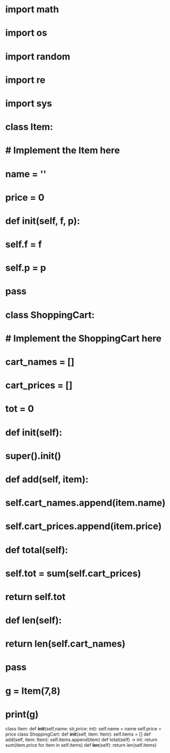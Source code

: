 # import math
# import os
# import random
# import re
# import sys
#
#
# class Item:
#     # Implement the Item here
#     name = ''
#     price = 0
#
#     def __init__(self, f, p):
#         self.f = f
#         self.p = p
#
#     pass
#
#
# class ShoppingCart:
#     # Implement the ShoppingCart here
#     cart_names = []
#     cart_prices = []
#     tot = 0
#
#     def __init__(self):
#         super().__init__()
#
#     def add(self, item):
#         self.cart_names.append(item.name)
#         self.cart_prices.append(item.price)
#
#     def total(self):
#         self.tot = sum(self.cart_prices)
#         return self.tot
#
#     def __len__(self):
#         return len(self.cart_names)
#
#     pass
# g = Item(7,8)
# print(g)
class Item:
    def __init__(self,name: str,price: int):
        self.name = name
        self.price = price
class ShoppingCart:
    def __init__(self, item: Item):
        self.items = []
    def add(self, item: Item):
        self.items.append(item)
    def total(self) -> int:
        return sum(item.price for item in self.items)
    def __len__(self):
        return len(self.items)
